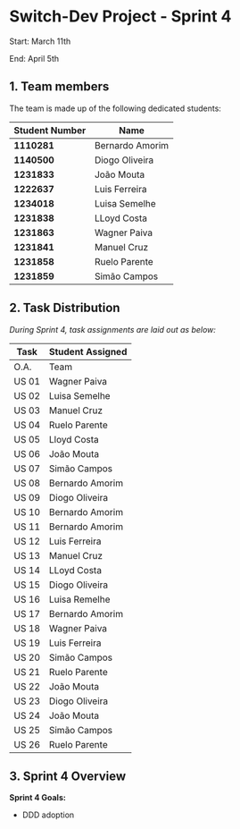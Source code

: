 # Switch-Dev Project - Sprint 4

Start: March 11th

End: April 5th

## 1. Team members

The team is made up of the following dedicated students:

| Student Number | Name             |
|----------------|------------------|
| **1110281**    | Bernardo Amorim  |
| **1140500**    | Diogo Oliveira   |
| **1231833**    | João Mouta       |
| **1222637**    | Luis Ferreira    |
| **1234018**    | Luisa Semelhe    |
| **1231838**    | LLoyd Costa      |
| **1231863**    | Wagner Paiva     |
| **1231841**    | Manuel Cruz      |
| **1231858**    | Ruelo Parente    |
| **1231859**    | Simão Campos     |


## 2. Task Distribution

_During Sprint 4, task assignments are laid out as below:_

| Task  | Student Assigned  |
|-------|-------------------|
| O.A.  | Team              |
| US 01 | Wagner Paiva      |
| US 02 | Luisa Semelhe     |
| US 03 | Manuel Cruz       |
| US 04 | Ruelo Parente     |
| US 05 | Lloyd Costa       |
| US 06 | João Mouta        |
| US 07 | Simão Campos      |
| US 08 | Bernardo Amorim   |
| US 09 | Diogo Oliveira    |
| US 10 | Bernardo Amorim   |
| US 11 | Bernardo Amorim   |
| US 12 | Luis Ferreira     | 
| US 13 | Manuel Cruz       |
| US 14 | LLoyd Costa       |
| US 15 | Diogo Oliveira    |
| US 16 | Luisa Remelhe     |
| US 17 | Bernardo Amorim   |
| US 18 | Wagner Paiva      | 
| US 19 | Luis Ferreira     | 
| US 20 | Simão Campos      | 
| US 21 | Ruelo Parente     | 
| US 22 | João Mouta        | 
| US 23 | Diogo Oliveira    | 
| US 24 | João Mouta        |
| US 25 | Simão Campos      | 
| US 26 | Ruelo Parente     | 



## 3. Sprint 4 Overview

**Sprint 4 Goals:**

- DDD adoption
